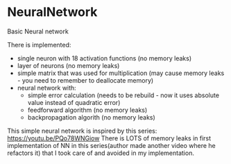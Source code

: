 # NeuralNetwork
Basic Neural network 

There is implemented:
- single neuron with 18 activation functions (no memory leaks)
- layer of neurons (no memory leaks)
- simple matrix that was used for multiplication (may cause memory leaks - you need to remember to deallocate memory)
- neural network with:
  - simple error calculation (needs to be rebuild - now it uses absolute value instead of quadratic error)
  - feedforward algorithm (no memory leaks)
  - backpropagation algorith (no memory leaks)

This simple neural network is inspired by this series:
https://youtu.be/PQo78WNGiow
There is LOTS of memory leaks in first implementation of NN in this series(author made another video where he refactors it)
that I took care of and avoided in my implementation. 
